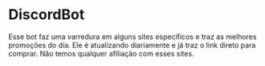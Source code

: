# DiscordBot
Esse bot faz uma varredura em alguns sites específicos e traz as melhores promoções do dia. Ele é atualizando diariamente e já traz o link direto para comprar. Não temos qualquer afiliação com esses sites.
